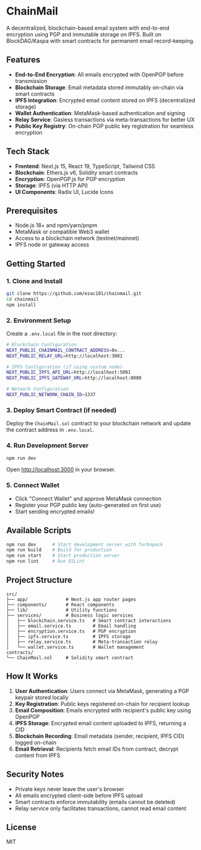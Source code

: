 # ChainMail

A decentralized, blockchain-based email system with end-to-end encryption using PGP and immutable storage on IPFS. Built on BlockDAG/Kaspa with smart contracts for permanent email record-keeping.

## Features

- **End-to-End Encryption**: All emails encrypted with OpenPGP before transmission
- **Blockchain Storage**: Email metadata stored immutably on-chain via smart contracts
- **IPFS Integration**: Encrypted email content stored on IPFS (decentralized storage)
- **Wallet Authentication**: MetaMask-based authentication and signing
- **Relay Service**: Gasless transactions via meta-transactions for better UX
- **Public Key Registry**: On-chain PGP public key registration for seamless encryption

## Tech Stack

- **Frontend**: Next.js 15, React 19, TypeScript, Tailwind CSS
- **Blockchain**: Ethers.js v6, Solidity smart contracts
- **Encryption**: OpenPGP.js for PGP encryption
- **Storage**: IPFS (via HTTP API)
- **UI Components**: Radix UI, Lucide Icons

## Prerequisites

- Node.js 18+ and npm/yarn/pnpm
- MetaMask or compatible Web3 wallet
- Access to a blockchain network (testnet/mainnet)
- IPFS node or gateway access

## Getting Started

### 1. Clone and Install

```bash
git clone https://github.com/ezac101/chainmail.git
cd chainmail
npm install
```

### 2. Environment Setup

Create a `.env.local` file in the root directory:

```bash
# Blockchain Configuration
NEXT_PUBLIC_CHAINMAIL_CONTRACT_ADDRESS=0x...
NEXT_PUBLIC_RELAY_URL=http://localhost:3001

# IPFS Configuration (if using custom node)
NEXT_PUBLIC_IPFS_API_URL=http://localhost:5001
NEXT_PUBLIC_IPFS_GATEWAY_URL=http://localhost:8080

# Network Configuration
NEXT_PUBLIC_NETWORK_CHAIN_ID=1337
```

### 3. Deploy Smart Contract (if needed)

Deploy the `ChainMail.sol` contract to your blockchain network and update the contract address in `.env.local`.

### 4. Run Development Server

```bash
npm run dev
```

Open [http://localhost:3000](http://localhost:3000) in your browser.

### 5. Connect Wallet

- Click "Connect Wallet" and approve MetaMask connection
- Register your PGP public key (auto-generated on first use)
- Start sending encrypted emails!

## Available Scripts

```bash
npm run dev      # Start development server with Turbopack
npm run build    # Build for production
npm run start    # Start production server
npm run lint     # Run ESLint
```

## Project Structure

```
src/
├── app/              # Next.js app router pages
├── components/       # React components
├── lib/              # Utility functions
├── services/         # Business logic services
│   ├── blockchain.service.ts   # Smart contract interactions
│   ├── email.service.ts        # Email handling
│   ├── encryption.service.ts   # PGP encryption
│   ├── ipfs.service.ts         # IPFS storage
│   ├── relay.service.ts        # Meta-transaction relay
│   └── wallet.service.ts       # Wallet management
contracts/
└── ChainMail.sol     # Solidity smart contract
```

## How It Works

1. **User Authentication**: Users connect via MetaMask, generating a PGP keypair stored locally
2. **Key Registration**: Public keys registered on-chain for recipient lookup
3. **Email Composition**: Emails encrypted with recipient's public key using OpenPGP
4. **IPFS Storage**: Encrypted email content uploaded to IPFS, returning a CID
5. **Blockchain Recording**: Email metadata (sender, recipient, IPFS CID) logged on-chain
6. **Email Retrieval**: Recipients fetch email IDs from contract, decrypt content from IPFS

## Security Notes

- Private keys never leave the user's browser
- All emails encrypted client-side before IPFS upload
- Smart contracts enforce immutability (emails cannot be deleted)
- Relay service only facilitates transactions, cannot read email content

## License

MIT
